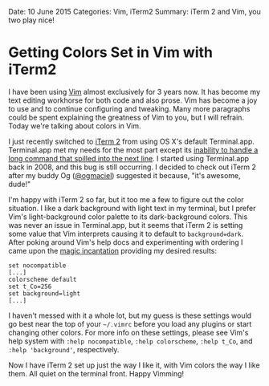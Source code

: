 Date: 10 June 2015
Categories: Vim, iTerm2
Summary: iTerm 2 and Vim, you two play nice!

# Getting Colors Set in Vim with iTerm2

I have been using [Vim](http://www.vim.org) almost exclusively for 3 years now.
It has become my text editing workhorse for both code and also prose.
Vim has become a joy to use and to continue configuring and tweaking.
Many more paragraphs could be spent explaining the greatness of Vim to you, but I will refrain.
Today we're talking about colors in Vim.

I just recently switched to [iTerm 2](https://www.iterm2.com) from using OS X's default Terminal.app.
Terminal.app met my needs for the most part except its [inability to handle a long command that spilled into the next line](http://kill-0.com/duplo/2011/03/02/tmux-with-terminal-app-line-wrapping-weirdness/).
I started using Terminal.app back in 2008, and this bug is still occurring.
I decided to check out iTerm 2 after my buddy Og ([@ogmaciel](https://twitter.com/OgMaciel)) suggested it because, "it's awesome, dude!"

I'm happy with iTerm 2 so far, but it too me a few to figure out the color situation.
I like a dark background with light text in my terminal, but I prefer Vim's light-background color palette to its dark-background colors.
This was never an issue in Terminal.app, but it seems that iTerm 2 is setting some value that Vim interprets causing it to default to `background=dark`.
After poking around Vim's help docs and experimenting with ordering I came upon the [magic incantation](https://github.com/komidore64/dotfiles/commit/9ec628e037a5f186711736a668465607a34b8cea) providing my desired results:

```
set nocompatible
[...]
colorscheme default
set t_Co=256
set background=light
[...]
```

I haven't messed with it a whole lot, but my guess is these settings would go best near the top of your `~/.vimrc` before you load any plugins or start changing other colors.
For more info on these settings, please see Vim's help system with `:help nocompatible`, `:help colorscheme`, `:help t_Co`, and `:help 'background'`, respectively.

Now I have iTerm 2 set up just the way I like it, with Vim colors the way I like them. All quiet on the terminal front. Happy Vimming!
